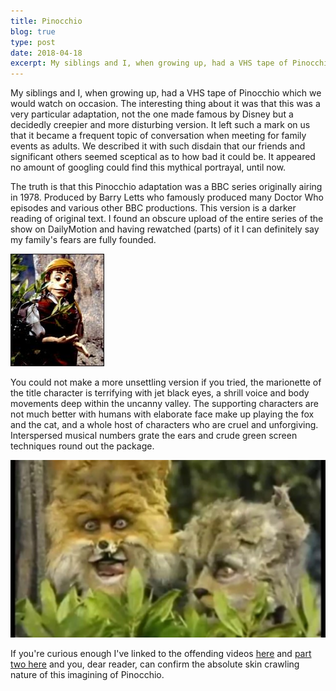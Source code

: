 ```yaml
---
title: Pinocchio
blog: true
type: post
date: 2018-04-18
excerpt: My siblings and I, when growing up, had a VHS tape of Pinocchio which we would watch on occasion. The interesting thing about it was that this was a very particular adaptation, not the one made famous by Disney but a decidedly creepier and more disturbing version.
---
```


My siblings and I, when growing up, had a VHS tape of Pinocchio which we would watch on occasion. The interesting thing about it was that this was a very particular adaptation, not the one made famous by Disney but a decidedly creepier and more disturbing version. It left such a mark on us that it became a frequent topic of conversation when meeting for family events as adults. We described it with such disdain that our friends and significant others seemed sceptical as to how bad it could be. It appeared no amount of googling could find this mythical portrayal, until now.

The truth is that this Pinocchio adaptation was a BBC series originally airing in 1978. Produced by Barry Letts who famously produced many Doctor Who episodes and various other BBC productions. This version is a darker reading of original text. I found an obscure upload of the entire series of the show on DailyMotion and having rewatched (parts) of it I can definitely say my family's fears are fully founded.

![Look at this god damn nightmare](/img/pinocchio.jpg)

You could not make a more unsettling version if you tried, the marionette of the title character is terrifying with jet black eyes, a shrill voice and body movements deep within the uncanny valley. The supporting characters are not much better with humans with elaborate face make up playing the fox and the cat, and a whole host of characters who are cruel and unforgiving. Interspersed musical numbers grate the ears and crude green screen techniques round out the package.

![More nightmares](/img/pinocchio_cat_fox.jpg)

If you're curious enough I've linked to the offending videos [here](http://www.dailymotion.com/video/x16gdo4) and [part two here](http://www.dailymotion.com/video/x16hhk0) and you, dear reader, can confirm the absolute skin crawling nature of this imagining of Pinocchio.
